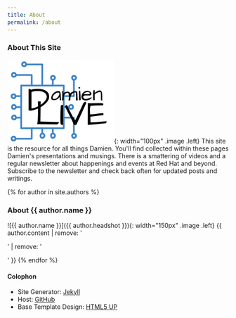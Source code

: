 ```yaml
---
title: About
permalink: /about
---
```


### About This Site

![DamienLIVE](/images/d_logo_mini.png){: width="100px" .image .left}
This site is the resource for all things Damien.  You'll find collected within these pages Damien's presentations and musings.  There is a smattering of videos and a regular newsletter about happenings and events at Red Hat and beyond.  Subscribe to the newsletter and check back often for updated posts and writings.

{% for author in site.authors %}
### About {{ author.name }} 

![{{ author.name }}]({{ author.headshot }}){: width="150px" .image .left} {{ author.content | remove: '<p>' | remove: '</p>' }}
{% endfor %}

#### Colophon

- Site Generator: [Jekyll](http://jekyllrb.com/)
- Host: [GitHub](http://github.com/)
- Base Template Design: [HTML5 UP](http://html5up.net/)
